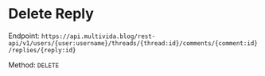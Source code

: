 # Delete Reply

Endpoint: `https://api.multivida.blog/rest-api/v1/users/{user:username}/threads/{thread:id}/comments/{comment:id}/replies/{reply:id}` 

Method: `DELETE`
